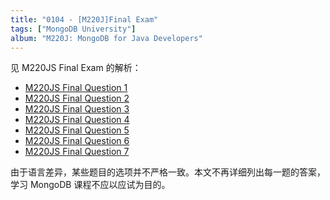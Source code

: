 ```yaml
---
title: "0104 - [M220J]Final Exam"
tags: ["MongoDB University"]
album: "M220J: MongoDB for Java Developers"
---
```


见 M220JS Final Exam 的解析：

- [M220JS Final Question 1](/2019/04/27/m220js-final1)
- [M220JS Final Question 2](/2019/04/27/m220js-final2)
- [M220JS Final Question 3](/2019/04/27/m220js-final3)
- [M220JS Final Question 4](/2019/04/27/m220js-final4)
- [M220JS Final Question 5](/2019/04/27/m220js-final5)
- [M220JS Final Question 6](/2019/04/27/m220js-final6)
- [M220JS Final Question 7](/2019/04/27/m220js-final7)

由于语言差异，某些题目的选项并不严格一致。本文不再详细列出每一题的答案，学习 MongoDB 课程不应以应试为目的。
